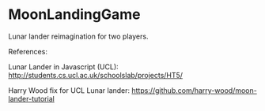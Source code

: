 # MoonLandingGame

Lunar lander reimagination for two players.

References:

Lunar Lander in Javascript (UCL):    http://students.cs.ucl.ac.uk/schoolslab/projects/HT5/

Harry Wood fix for UCL Lunar lander: https://github.com/harry-wood/moon-lander-tutorial 
